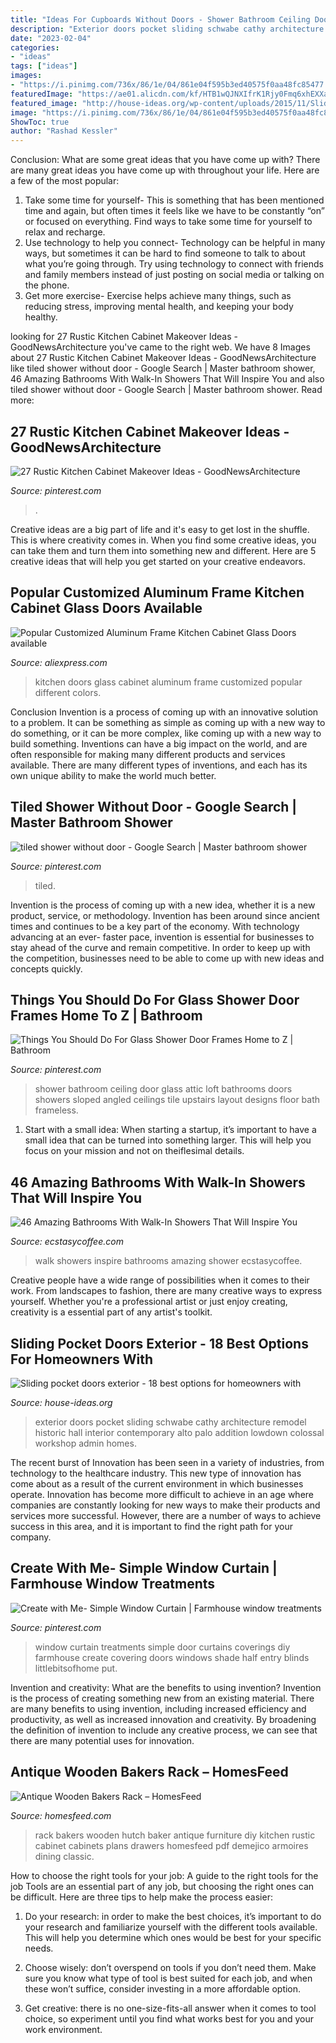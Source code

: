 ```yaml
---
title: "Ideas For Cupboards Without Doors - Shower Bathroom Ceiling Door Glass Attic Loft Bathrooms Doors Showers Sloped Angled Ceilings Tile Upstairs Layout Designs Floor Bath Frameless"
description: "Exterior doors pocket sliding schwabe cathy architecture remodel historic hall interior contemporary alto palo addition lowdown colossal workshop admin homes"
date: "2023-02-04"
categories:
- "ideas"
tags: ["ideas"]
images:
- "https://i.pinimg.com/736x/86/1e/04/861e04f595b3ed40575f0aa48fc85477.jpg"
featuredImage: "https://ae01.alicdn.com/kf/HTB1wQJNXIfrK1Rjy0Fmq6xhEXXax/Popular-Customized-Aluminum-Frame-Kitchen-Cabinet-Glass-Doors-available-in-different-colors.jpg"
featured_image: "http://house-ideas.org/wp-content/uploads/2015/11/Sliding-pocket-doors-exterior-photo-19.jpg"
image: "https://i.pinimg.com/736x/86/1e/04/861e04f595b3ed40575f0aa48fc85477.jpg"
ShowToc: true
author: "Rashad Kessler"
---
```



Conclusion: What are some great ideas that you have come up with?
There are many great ideas you have come up with throughout your life. Here are a few of the most popular: 
1. Take some time for yourself- This is something that has been mentioned time and again, but often times it feels like we have to be constantly “on” or focused on everything. Find ways to take some time for yourself to relax and recharge. 
2. Use technology to help you connect- Technology can be helpful in many ways, but sometimes it can be hard to find someone to talk to about what you’re going through. Try using technology to connect with friends and family members instead of just posting on social media or talking on the phone. 
3. Get more exercise- Exercise helps achieve many things, such as reducing stress, improving mental health, and keeping your body healthy.

	

		
looking for 27 Rustic Kitchen Cabinet Makeover Ideas - GoodNewsArchitecture you've came to the right web. We have 8 Images about 27 Rustic Kitchen Cabinet Makeover Ideas - GoodNewsArchitecture like tiled shower without door - Google Search | Master bathroom shower, 46 Amazing Bathrooms With Walk-In Showers That Will Inspire You and also tiled shower without door - Google Search | Master bathroom shower. Read more:
		
    
## 27 Rustic Kitchen Cabinet Makeover Ideas - GoodNewsArchitecture

<img loading=lazy src="https://i.pinimg.com/736x/81/6e/db/816edbf369ebf4af8307d62ddfe278c3.jpg" onerror="this.onerror=null;this.src='https://tse1.mm.bing.net/th?id=OIP._2fOH--nuPmOuRn06OQYWQHaLH&amp;pid=15.1';" alt="27 Rustic Kitchen Cabinet Makeover Ideas - GoodNewsArchitecture">

_Source: pinterest.com_

>. 

	

Creative ideas are a big part of life and it's easy to get lost in the shuffle. This is where creativity comes in. When you find some creative ideas, you can take them and turn them into something new and different. Here are 5 creative ideas that will help you get started on your creative endeavors.

    
## Popular Customized Aluminum Frame Kitchen Cabinet Glass Doors Available

<img loading=lazy src="https://ae01.alicdn.com/kf/HTB1wQJNXIfrK1Rjy0Fmq6xhEXXax/Popular-Customized-Aluminum-Frame-Kitchen-Cabinet-Glass-Doors-available-in-different-colors.jpg" onerror="this.onerror=null;this.src='https://tse4.mm.bing.net/th?id=OIP.N5WPypgI0M_-FH4SS75B-QHaKX&amp;pid=15.1';" alt="Popular Customized Aluminum Frame Kitchen Cabinet Glass Doors available">

_Source: aliexpress.com_

>kitchen doors glass cabinet aluminum frame customized popular different colors. 

	

Conclusion
Invention is a process of coming up with an innovative solution to a problem. It can be something as simple as coming up with a new way to do something, or it can be more complex, like coming up with a new way to build something. Inventions can have a big impact on the world, and are often responsible for making many different products and services available. There are many different types of inventions, and each has its own unique ability to make the world much better.

    
## Tiled Shower Without Door - Google Search | Master Bathroom Shower

<img loading=lazy src="https://i.pinimg.com/736x/f2/0c/86/f20c860afa907c9bdf27828547dc6efb.jpg" onerror="this.onerror=null;this.src='https://tse2.mm.bing.net/th?id=OIP.htRLLxJmjdmpsSuzDQ8dvQHaJ4&amp;pid=15.1';" alt="tiled shower without door - Google Search | Master bathroom shower">

_Source: pinterest.com_

>tiled. 

	

Invention is the process of coming up with a new idea, whether it is a new product, service, or methodology. Invention has been around since ancient times and continues to be a key part of the economy. With technology advancing at an ever- faster pace, invention is essential for businesses to stay ahead of the curve and remain competitive. In order to keep up with the competition, businesses need to be able to come up with new ideas and concepts quickly.

    
## Things You Should Do For Glass Shower Door Frames Home To Z | Bathroom

<img loading=lazy src="https://i.pinimg.com/736x/86/1e/04/861e04f595b3ed40575f0aa48fc85477.jpg" onerror="this.onerror=null;this.src='https://tse1.mm.bing.net/th?id=OIP.i16sQVK_TTxcKsoGroGnIgHaJ3&amp;pid=15.1';" alt="Things You Should Do For Glass Shower Door Frames Home to Z | Bathroom">

_Source: pinterest.com_

>shower bathroom ceiling door glass attic loft bathrooms doors showers sloped angled ceilings tile upstairs layout designs floor bath frameless. 

	

1. Start with a small idea: When starting a startup, it’s important to have a small idea that can be turned into something larger. This will help you focus on your mission and not on theiflesimal details.

    
## 46 Amazing Bathrooms With Walk-In Showers That Will Inspire You

<img loading=lazy src="https://i2.wp.com/www.ecstasycoffee.com/wp-content/uploads/2017/01/Door-Less-Walk-In-Shower-Design.jpg?resize=600%2C800" onerror="this.onerror=null;this.src='https://tse4.mm.bing.net/th?id=OIP._-DDaZ_LGc-8twFlNxyw8gHaJ4&amp;pid=15.1';" alt="46 Amazing Bathrooms With Walk-In Showers That Will Inspire You">

_Source: ecstasycoffee.com_

>walk showers inspire bathrooms amazing shower ecstasycoffee. 

	

Creative people have a wide range of possibilities when it comes to their work. From landscapes to fashion, there are many creative ways to express yourself. Whether you're a professional artist or just enjoy creating, creativity is a essential part of any artist's toolkit.

    
## Sliding Pocket Doors Exterior - 18 Best Options For Homeowners With

<img loading=lazy src="http://house-ideas.org/wp-content/uploads/2015/11/Sliding-pocket-doors-exterior-photo-19.jpg" onerror="this.onerror=null;this.src='https://tse2.mm.bing.net/th?id=OIP.ONpGBLYgp40iTfPdJ4iEEwHaGF&amp;pid=15.1';" alt="Sliding pocket doors exterior - 18 best options for homeowners with">

_Source: house-ideas.org_

>exterior doors pocket sliding schwabe cathy architecture remodel historic hall interior contemporary alto palo addition lowdown colossal workshop admin homes. 

	

The recent burst of Innovation has been seen in a variety of industries, from technology to the healthcare industry. This new type of innovation has come about as a result of the current environment in which businesses operate. Innovation has become more difficult to achieve in an age where companies are constantly looking for new ways to make their products and services more successful. However, there are a number of ways to achieve success in this area, and it is important to find the right path for your company.

    
## Create With Me- Simple Window Curtain | Farmhouse Window Treatments

<img loading=lazy src="https://i.pinimg.com/736x/19/17/67/1917677d2b11bd69ce69653ea03503fd--window-coverings-window-treatments.jpg" onerror="this.onerror=null;this.src='https://tse3.mm.bing.net/th?id=OIP.aYokwxw-L5-9CSW7TFpHFgAAAA&amp;pid=15.1';" alt="Create with Me- Simple Window Curtain | Farmhouse window treatments">

_Source: pinterest.com_

>window curtain treatments simple door curtains coverings diy farmhouse create covering doors windows shade half entry blinds littlebitsofhome put. 

	

Invention and creativity: What are the benefits to using invention?
Invention is the process of creating something new from an existing material. There are many benefits to using invention, including increased efficiency and productivity, as well as increased innovation and creativity. By broadening the definition of invention to include any creative process, we can see that there are many potential uses for innovation.

    
## Antique Wooden Bakers Rack – HomesFeed

<img loading=lazy src="https://homesfeed.com/wp-content/uploads/2016/02/Wooden-Baker-Rack-With-Classic-Style-And-Drawers.jpg" onerror="this.onerror=null;this.src='https://tse2.mm.bing.net/th?id=OIP.kxt1IhdnlbaEP_T9upO3qQHaL9&amp;pid=15.1';" alt="Antique Wooden Bakers Rack – HomesFeed">

_Source: homesfeed.com_

>rack bakers wooden hutch baker antique furniture diy kitchen rustic cabinet cabinets plans drawers homesfeed pdf demejico armoires dining classic. 

	

How to choose the right tools for your job: A guide to the right tools for the job
Tools are an essential part of any job, but choosing the right ones can be difficult. Here are three tips to help make the process easier:
1. Do your research: in order to make the best choices, it’s important to do your research and familiarize yourself with the different tools available. This will help you determine which ones would be best for your specific needs.

2. Choose wisely: don’t overspend on tools if you don’t need them. Make sure you know what type of tool is best suited for each job, and when these won’t suffice, consider investing in a more affordable option.

3. Get creative: there is no one-size-fits-all answer when it comes to tool choice, so experiment until you find what works best for you and your work environment.

